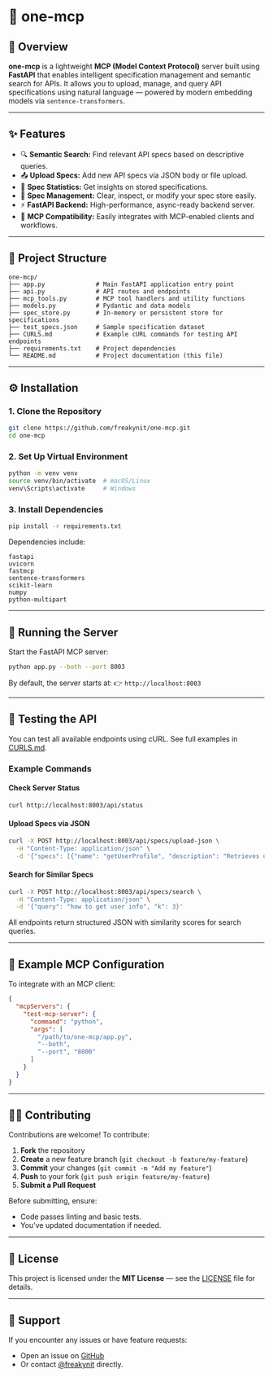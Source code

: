 # 🧠 one-mcp

<WIP>


## 🚀 Overview

**one-mcp** is a lightweight **MCP (Model Context Protocol)** server built using **FastAPI** that enables intelligent specification management and semantic search for APIs.
It allows you to upload, manage, and query API specifications using natural language — powered by modern embedding models via `sentence-transformers`.

---

## ✨ Features

* 🔍 **Semantic Search:** Find relevant API specs based on descriptive queries.
* 📤 **Upload Specs:** Add new API specs via JSON body or file upload.
* 🧾 **Spec Statistics:** Get insights on stored specifications.
* 🧹 **Spec Management:** Clear, inspect, or modify your spec store easily.
* ⚡ **FastAPI Backend:** High-performance, async-ready backend server.
* 🤝 **MCP Compatibility:** Easily integrates with MCP-enabled clients and workflows.

---

## 🧩 Project Structure

```
one-mcp/
├── app.py              # Main FastAPI application entry point
├── api.py              # API routes and endpoints
├── mcp_tools.py        # MCP tool handlers and utility functions
├── models.py           # Pydantic and data models
├── spec_store.py       # In-memory or persistent store for specifications
├── test_specs.json     # Sample specification dataset
├── CURLS.md            # Example cURL commands for testing API endpoints
├── requirements.txt    # Project dependencies
└── README.md           # Project documentation (this file)
```

---

## ⚙️ Installation

### 1. Clone the Repository

```bash
git clone https://github.com/freakynit/one-mcp.git
cd one-mcp
```

### 2. Set Up Virtual Environment

```bash
python -m venv venv
source venv/bin/activate  # macOS/Linux
venv\Scripts\activate     # Windows
```

### 3. Install Dependencies

```bash
pip install -r requirements.txt
```

Dependencies include:

```
fastapi
uvicorn
fastmcp
sentence-transformers
scikit-learn
numpy
python-multipart
```

---

## 🧠 Running the Server

Start the FastAPI MCP server:

```bash
python app.py --both --port 8003
```

By default, the server starts at:
👉 `http://localhost:8003`

---

## 🧪 Testing the API

You can test all available endpoints using cURL.
See full examples in [CURLS.md](./CURLS.md).

### Example Commands

#### Check Server Status

```bash
curl http://localhost:8003/api/status
```

#### Upload Specs via JSON

```bash
curl -X POST http://localhost:8003/api/specs/upload-json \
  -H "Content-Type: application/json" \
  -d '{"specs": [{"name": "getUserProfile", "description": "Retrieves user profile"}]}'
```

#### Search for Similar Specs

```bash
curl -X POST http://localhost:8003/api/specs/search \
  -H "Content-Type: application/json" \
  -d '{"query": "how to get user info", "k": 3}'
```

All endpoints return structured JSON with similarity scores for search queries.

---

## 🧰 Example MCP Configuration

To integrate with an MCP client:

```json
{
  "mcpServers": {
    "test-mcp-server": {
      "command": "python",
      "args": [
        "/path/to/one-mcp/app.py",
        "--both",
        "--port", "8000"
      ]
    }
  }
}
```

---

## 🧑‍💻 Contributing

Contributions are welcome!
To contribute:

1. **Fork** the repository
2. **Create** a new feature branch (`git checkout -b feature/my-feature`)
3. **Commit** your changes (`git commit -m "Add my feature"`)
4. **Push** to your fork (`git push origin feature/my-feature`)
5. **Submit a Pull Request**

Before submitting, ensure:

* Code passes linting and basic tests.
* You’ve updated documentation if needed.

---

## 📜 License

This project is licensed under the **MIT License** — see the [LICENSE](LICENSE) file for details.

---

## 💬 Support

If you encounter any issues or have feature requests:

* Open an issue on [GitHub](https://github.com/freakynit/one-mcp/issues)
* Or contact [@freakynit](https://github.com/freakynit) directly.

